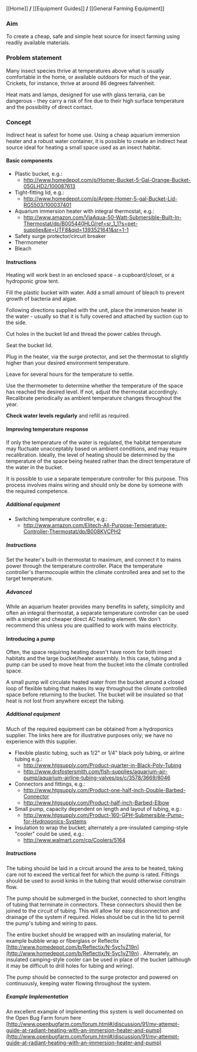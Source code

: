 [[Home]] **/** [[Equipment Guides]] **/** [[General Farming Equipment]]

### Aim

To create a cheap, safe and simple heat source for insect farming using readily available materials.

### Problem statement

Many insect species thrive at temperatures above what is usually comfortable in the home, or available outdoors for much of the year. Crickets, for instance, thrive at around 86 degrees fahrenheit.

Heat mats and lamps, designed for use with glass terraria, can be dangerous - they carry a risk of fire due to their high surface temperature and the possibility of direct contact.

### Concept

Indirect heat is safest for home use. Using a cheap aquarium immersion heater and a robust water container, it is possible to create an indirect heat source ideal for heating a small space used as an insect habitat.

#### Basic components

* Plastic bucket, e.g.:
    * http://www.homedepot.com/p/Homer-Bucket-5-Gal-Orange-Bucket-05GLHD2/100087613
* Tight-fitting lid, e.g.:
    * http://www.homedepot.com/p/Argee-Homer-5-gal-Bucket-Lid-RG5503/100037401
* Aquarium immersion heater with integral thermostat, e.g.:
    * http://www.amazon.com/ViaAqua-50-Watt-Submersible-Built-In-Thermostat/dp/B005440HLO/ref=sr_1_1?s=pet-supplies&ie=UTF8&qid=1393521641&sr=1-1
* Safety surge protector/circuit breaker
* Thermometer
* Bleach

#### Instructions

Heating will work best in an enclosed space - a cupboard/closet, or a hydroponic grow tent.

Fill the plastic bucket with water. Add a small amount of bleach to prevent growth of bacteria and algae.

Following directions supplied with the unit, place the immersion heater in the water - usually so that it is  fully covered and attached by suction cup to the side.

Cut holes in the bucket lid and thread the power cables through.

Seat the bucket lid.

Plug in the heater, via the surge protector, and set the thermostat to slightly higher than your desired environment temperature.

Leave for several hours for the temperature to settle.

Use the thermometer to determine whether the temperature of the space has reached the desired level. If not, adjust the thermostat accordingly. Recalibrate periodically as ambient temperature changes throughout the year.

**Check water levels regularly** and refill as required.

#### Improving temperature response

If only the temperature of the water is regulated, the habitat temperature may fluctuate unacceptably based on ambient conditions, and may require recalibration. Ideally, the level of heating should be determined by the temperature of the space being heated rather than the direct temperature of the water in the bucket.

It is possible to use a separate temperature controller for this purpose. This process involves mains wiring and should only be done by someone with the required competence.

##### Additional equipment
* Switching temperature controller, e.g.:
    * http://www.amazon.com/Elitech-All-Purpose-Temperature-Controller-Thermostat/dp/B008KVCPH2

##### Instructions

Set the heater's built-in thermostat to maximum, and connect it to mains power through the temperature controller. Place the temperature controller's thermocouple within the climate controlled area and set to the target temperature.

##### Advanced

While an aquarium heater provides many benefits in safety, simplicity and often an integral thermostat, a separate temperature controller can be used with a simpler and cheaper direct AC heating element. We don't recommend this unless you are qualified to work with mains electricity.

#### Introducing a pump

Often, the space requiring heating doesn't have room for both insect habitats and the large bucket/heater assembly. In this case, tubing and a pump can be used to move heat from the bucket into the climate controlled space.

A small pump will circulate heated water from the bucket around a closed loop of flexible tubing that makes its way throughout the climate controlled space before returning to the bucket. The bucket will be insulated so that heat is not lost from anywhere except the tubing.

##### Additional equipment

Much of the required equipment can be obtained from a hydroponics supplier. The links here are for illustrative purposes only; we have no experience with this supplier.

* Flexible plastic tubing, such as 1/2" or 1/4" black poly tubing, or airline tubing e.g.:
    * http://www.htgsupply.com/Product-quarter-in-Black-Poly-Tubing
    * http://www.drsfostersmith.com/fish-supplies/aquarium-air-pump/aquarium-airline-tubing-valves/ps/c/3578/3669/8046
* Connectors and fittings, e.g.:
    * http://www.htgsupply.com/Product-one-half-inch-Double-Barbed-Connector
    * http://www.htgsupply.com/Product-half-inch-Barbed-Elbow
* Small pump, capacity dependent on length and layout of tubing, e.g.:
    * http://www.htgsupply.com/Product-160-GPH-Submersible-Pump-for-Hydroponics-Systems
* Insulation to wrap the bucket; alternately a pre-insulated camping-style "cooler" could be used, e.g.:
    * http://www.walmart.com/cp/Coolers/5164

##### Instructions

The tubing should be laid in a circuit around the area to be heated, taking care not to exceed the vertical feet for which the pump is rated. Fittings should be used to avoid kinks in the tubing that would otherwise constrain flow.

The pump should be submerged in the bucket, connected to short lengths of tubing that terminate in connectors. These connectors should then be joined to the circuit of tubing. This will allow for easy disconnection and drainage of the system if required. Holes should be cut in the lid to permit the pump's tubing and wiring to pass.

The entire bucket should be wrapped with an insulating material, for example bubble wrap or fiberglass or Reflectix [http://www.homedepot.com/b/Reflectix/N-5yc1vZ19n](http://www.homedepot.com/b/Reflectix/N-5yc1vZ19n) . Alternately, an insulated camping-style cooler can be used in place of the bucket (although it may be difficult to drill holes for tubing and wiring).

The pump should be connected to the surge protector and powered on continuously, keeping water flowing throughout the system.


##### Example Implementation

An excellent example of implementing this system is well documented on the Open Bug Farm forum here [http://www.openbugfarm.com/forum.html#/discussion/91/my-attempt-guide-at-radiant-heating-with-an-immersion-heater-and-pump](http://www.openbugfarm.com/forum.html#/discussion/91/my-attempt-guide-at-radiant-heating-with-an-immersion-heater-and-pump)
